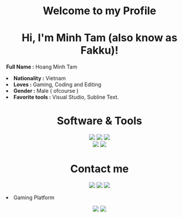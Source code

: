 <h1 align="center">Welcome to my Profile</h1>
<h1 align="center">Hi, I'm Minh Tam (also know as Fakku)</a>!</h1>


<b>Full Name :</b> Hoang Minh Tam
</li>
<li>
<b>Nationality :</b> Vietnam
</li>
<li>
<b>Loves :</b> Gaming, Coding and Editing
</li>
<li>
<b>Gender :</b> Male ( ofcourse )
</li>
<li>
<b>Favorite tools :</b> Visual Studio, Subline Text.
</li>


<h1 align="center">Software & Tools</h1>

<p align="center">
<img src="https://img.shields.io/badge/adobe%20photoshop%20-%2331A8FF.svg?&style=for-the-badge&logo=adobe%20photoshop&logoColor=white"> <img src="https://img.shields.io/badge/adobe%20premiere%20pro%20-%9999FF.svg?&style=for-the-badge&logo=adobe%20premiere%20pro&color=blueviolet"> <img src="https://img.shields.io/badge/mircosoft%20office%20-%D83B01.svg?&style=for-the-badge&logoColor=white&logo=microsoft%20office&color=orange"><br> <img src="https://img.shields.io/badge/visual%20studio%20-%5C2D91.svg?&style=for-the-badge&logoColor=white&logo=visual%20studio&color=purple"> 
   <img src="https://img.shields.io/badge/git%20-%23F05033.svg?&style=for-the-badge&logo=git&logoColor=white"/>
</p>
  <h1 align="center">Contact me</h1>
  <p align="center"><a href="https://discordapp.com/users/377817931595120641/" target="_blank"><img src="https://img.shields.io/badge/Discord%20-%237289DA.svg?&style=for-the-badge&logo=discord&logoColor=white"/></a> <a href="https://www.facebook.com/iamfakku/" target="_blank"><img src="https://img.shields.io/badge/facebook%20-%1877F2.svg?&style=for-the-badge&logo=Facebook&logoColor=white&color=blue"/></a> <a href="mailto:viet2610vn@gmail.com" target="_blank"><img src="https://img.shields.io/badge/Gmail%20-%D14836.svg?&style=for-the-badge&logo=gmail&logoColor=white&color=red"/></a>
   </li>
<li>
   Gaming Platform
   <p align="center"><a href="https://steamcommunity.com/id/amifakku/" target="_blank"><img src="https://shields.io/badge/Steam-black?logo=steam&style=for-the-badge?"/></a>
   <a href="https://lichess.org/@/fakkuisme" target="_blank"><img src="https://shields.io/badge/lichess-black?logo=lichess&style=for-the-badge?"/></a>
